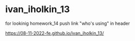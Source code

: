 # ivan_iholkin_13

for lookinig homework_14 push link "who's using" in header

https://08-11-2022-fe.github.io/ivan_iholkin_13/
